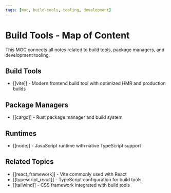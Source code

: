 ```yaml
---
tags: [moc, build-tools, tooling, development]
---
```


# Build Tools - Map of Content

This MOC connects all notes related to build tools, package managers, and development tooling.

## Build Tools

- [[vite]] - Modern frontend build tool with optimized HMR and production builds

## Package Managers

- [[cargo]] - Rust package manager and build system

## Runtimes

- [[node]] - JavaScript runtime with native TypeScript support

## Related Topics

- [[react_framework]] - Vite commonly used with React
- [[typescript_react]] - TypeScript configuration for build tools
- [[tailwind]] - CSS framework integrated with build tools
